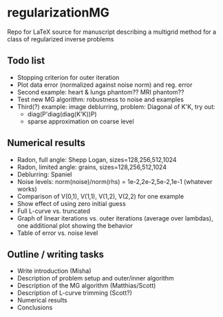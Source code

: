 # regularizationMG

Repo for LaTeX source for manuscript describing a multigrid method for a class of regularized inverse problems

## Todo list

* Stopping criterion for outer iteration
* Plot data error (normalized against noise norm) and reg. error 
* Second example: heart & lungs phantom??  MRI phantom??
* Test new MG algorithm: robustness to noise and examples
* Third(?) example: image deblurring, problem: Diagonal of K'K, try out:
  * diag(P'diag(diag(K'K))P)
  * sparse approximation on coarse level

## Numerical results

* Radon, full angle: Shepp Logan, sizes=128,256,512,1024
* Radon, limited angle: grains, sizes=128,256,512,1024
* Deblurring: Spaniel
* Noise levels: norm(noise)/norm(rhs) = 1e-2,2e-2,5e-2,1e-1 (whatever works)
* Comparison of V(0,1), V(1,1), V(1,2), V(2,2) for one example
* Show effect of using zero initial guess
* Full L-curve vs. truncated
* Graph of linear iterations vs. outer iterations (average over lambdas), one additional plot showing the behavior
* Table of error vs. noise level

## Outline / writing tasks
* Write introduction (Misha)
* Description of problem setup and outer/inner algorithm
* Description of the MG algorithm (Matthias/Scott)
* Description of L-curve trimming (Scott?)
* Numerical results
* Conclusions
